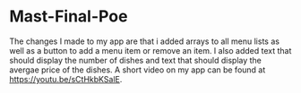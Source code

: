 # Mast-Final-Poe
The changes I made to my app are that i added arrays to all menu lists as well as a button to add a menu item or remove an item. I also added text that should display the number of dishes and text that should display the avergae price of the dishes. 
A short video on my app can be found at https://youtu.be/sCtHkbKSalE.
